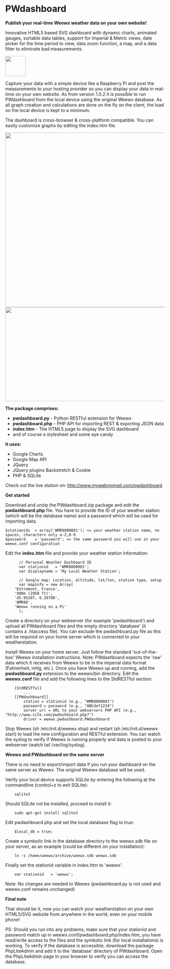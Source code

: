 PWdashboard
===========

<strong>Publish your real-time Weewx weather data on your own website!</strong>

Innovative HTML5 based SVG dashboard with dynamic charts, animated gauges, sortable data tables, support for Imperial & Metric views, date picker for the time period to view, data zoom function, a map, and a data filter to eliminate bad measurements.

<img src="http://www.mywebmymail.com/images/newstories/HTML5_Logo_64.png" height="64px" width="64px">

Capture your data with a simple device like a Raspberry Pi and post the measurements to your hosting provider so you can display your data in real-time on your own website.
As from version 1.0.2 it is possible to run PWdashboard from the local device using the original Weewx database. As all graph creation and calculations are done on the fly on the client, the load on the local device is kept to a minimum.

The dashboard is cross-browser & cross-platform compatible. You can easily customize graphs by editing the index.htm file.

<img src="http://www.mywebmymail.com/images/newstories/pwdashboard.png" height="551px" width="625px">
<img src="http://www.mywebmymail.com/images/newstories/pwdashboardchart.png" height="297px" width="625px">

<strong>The package comprises:</strong>

<ul>
<li><strong>pwdashboard.py</strong> - Python RESTful extension for Weewx</li>
<li><strong>pwdashboard.php</strong> - PHP API for importing REST & exporting JSON data</li>
<li><strong>index.htm</strong> - The HTML5 page to display the SVG dashboard</li>
<li>and of course a stylesheet and some eye candy</li>
</ul>

<strong>It uses:</strong>

<ul>
<li>Google Charts</li>
<li>Google Map API</li>
<li>JQuery</li>
<li>JQuery plugins Backstretch & Cookie</li>
<li>PHP & SQLite</li>
</ul>

Check out the live station on: http://www.mywebmymail.com/pwdashboard

<strong>Get started</strong>

Download and unzip the PWdashboard.zip package and edit the <strong>pwdashboard.php</strong> file. You have to provide the ID of your weather station (which will be the database name) and a password which will be used for importing data.

```
$stationids  = array('WMR8800001'); <= your weather station name, no spaces, characters only a-Z,0-9
$password    = 'password'; <= the same password you will use in your weewx.conf configuration
```


Edit the <strong>index.htm</strong> file and provide your weather station information:

```
      // Personal Weather Dashboard ID
      var stationid   = 'WMR8800001';
      var displayname = 'My Local Weather Station';
      
      // Google map: Location, altitude, lat/lon, station type, setup
      var mapinfo = new Array(
	'Entremont, France', 
	'900m (2950 ft)', 
	'45.95207, 6.39798', 
	'WMR88', 
	'Weewx running on a Pi'
      );
```

Create a directory on your webserver (for example 'pwdashboard') and upload all PWdashboard files and the empty directory 'database' (it contains a .htaccess file). You can exclude the pwdashboard.py file as this will be required on your home server which is connected to your weatherstation.

Install Weewx on your home server. Just follow the standard 'out-of-the-box' Weewx installation instructions. Note: PWdashboard expects the 'raw' data which it receives from Weewx to be in the imperial data format (Fahrenheit, inHg, etc.). Once you have Weewx up and running, add the <strong>pwdashboard.py</strong> extension to the weewx/bin directory. Edit the <strong>weewx.conf</strong> file and add the following lines to the StdRESTful section:

```
    [StdRESTful]
        ...
    [[PWdashboard]]
        station = stationid (e.g., "WMR8800001") 
        password = password (e.g., "ABCdef1234") 
        server_url = URL to your webservers PHP API (e.g., "http://www.site.com/pwdashboard.php?") 
        driver = weewx.pwdashboard.PWdashboard
```

Stop Weewx (sh /etc/init.d/weewx stop) and restart (sh /etc/init.d/weewx start) to load the new configuration and RESTful extension. You can watch the syslog to verify if Weewx is running properly and data is posted to your webserver (watch tail /var/log/syslog).


<strong>Weewx and PWdashboard on the same server</strong>

There is no need to export/import data if you run your dashboard on the same server as Weewx. The original Weewx database will be used.

Verify your local device supports SQLite by entering the following at the commandline (control+z to exit SQLite):

```
    sqlite3
```

Should SQLite not be installed, proceed to install it:

```
    sudo apt-get install sqlite3
```

Edit pwdashboard.php and set the local database flag to true:

```
    $local_db = true;
```

Create a symbolic link in the database directory to the weewx.sdb file on your server, as an example (could be different on your installation):

```
    ln -s /home/weewx/archive/weewx.sdb weewx.sdb
```

Finally set the stationid variable in index.htm to 'weewx'.

```
    var stationid   = 'weewx';
```

Note: No changes are needed to Weewx (pwdashboard.py is not used and weewx.conf remains unchanged)

<strong>Final note</strong>

That should be it, now you can watch your weatherstation on your own HTML5/SVG website from anywhere in the world, even on your mobile phone!

PS: Should you run into any problems, make sure that your stationid and password match up in weewx.conf/pwdashboard.php/index.htm, you have read/write access to the files and the symbolic link (for local installations) is working. To verify if the database is accessible, download the package PhpLiteAdmin and add it to the 'database' directory of PWdashboard. Open the PhpLiteAdmin page in your browser to verify you can access the database.





